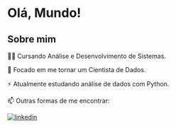 
# Olá, Mundo!

## Sobre mim

👩‍💻 Cursando Análise e Desenvolvimento de Sistemas.

🧠 Focado em me tornar um Cientista de Dados.

⚡️ Atualmente estudando análise de dados com Python.

📫 Outras formas de me encontrar:
    
[![linkedin](https://img.shields.io/badge/linkedin-0A66C2?style=for-the-badge&logo=linkedin&logoColor=white)](https://www.linkedin.com/in/daviguarisa)
